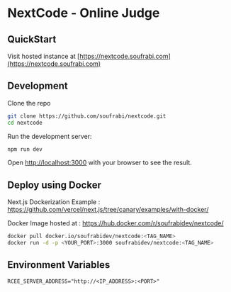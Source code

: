 # NextCode - Online Judge


## QuickStart

Visit hosted instance at [https://nextcode.soufrabi.com](https://nextcode.soufrabi.com)

## Development

Clone the repo
```bash
git clone https://github.com/soufrabi/nextcode.git
cd nextcode
```

Run the development server:

```bash
npm run dev
```

Open [http://localhost:3000](http://localhost:3000) with your browser to see the result.


## Deploy using Docker

Next.js Dockerization Example : <https://github.com/vercel/next.js/tree/canary/examples/with-docker/>

Docker Image hosted at : <https://hub.docker.com/r/soufrabidev/nextcode/>

```bash
docker pull docker.io/soufrabidev/nextcode:<TAG_NAME>
docker run -d -p <YOUR_PORT>:3000 soufrabidev/nextcode:<TAG_NAME>
```

## Environment Variables

```
RCEE_SERVER_ADDRESS="http://<IP_ADDRESS>:<PORT>"
```

